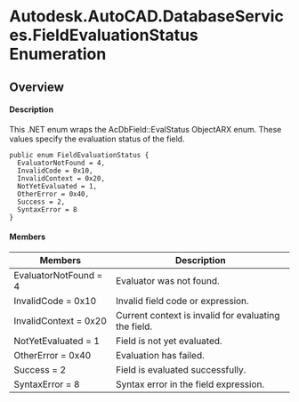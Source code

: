 # Autodesk.AutoCAD.DatabaseServices.FieldEvaluationStatus Enumeration

## Overview

#### Description
This .NET enum wraps the AcDbField::EvalStatus ObjectARX enum. These values specify the evaluation status of the field.
```text
public enum FieldEvaluationStatus {
  EvaluatorNotFound = 4,
  InvalidCode = 0x10,
  InvalidContext = 0x20,
  NotYetEvaluated = 1,
  OtherError = 0x40,
  Success = 2,
  SyntaxError = 8
}
```

#### Members

| Members | Description |
| --- | --- |
| EvaluatorNotFound = 4 | Evaluator was not found. |
| InvalidCode = 0x10 | Invalid field code or expression. |
| InvalidContext = 0x20 | Current context is invalid for evaluating the field. |
| NotYetEvaluated = 1 | Field is not yet evaluated. |
| OtherError = 0x40 | Evaluation has failed. |
| Success = 2 | Field is evaluated successfully. |
| SyntaxError = 8 | Syntax error in the field expression. |